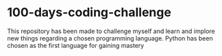 # 100-days-coding-challenge
This repository has been made to challenge myself and learn and implore new things regarding a chosen programming language.
Python has been chosen as the first language for gaining mastery
